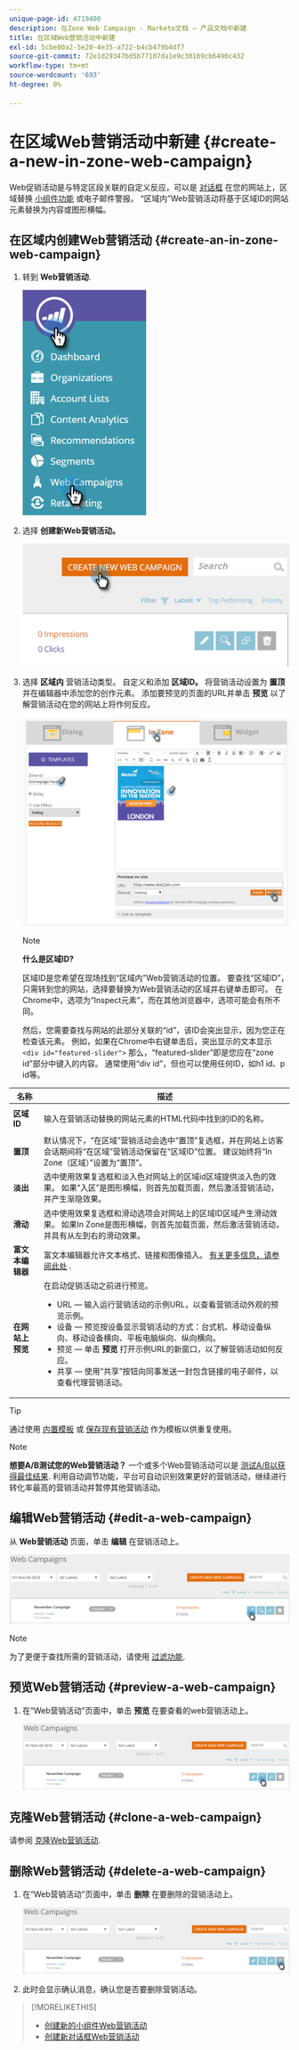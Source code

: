 ```yaml
---
unique-page-id: 4719400
description: 在Zone Web Campaign - Marketo文档 — 产品文档中新建
title: 在区域Web营销活动中新建
exl-id: 5cbe80a2-5e20-4e35-a722-b4cb479b4df7
source-git-commit: 72e1d29347bd5b77107da1e9c30169cb6490c432
workflow-type: tm+mt
source-wordcount: '693'
ht-degree: 0%

---
```


# 在区域Web营销活动中新建 {#create-a-new-in-zone-web-campaign}

Web促销活动是与特定区段关联的自定义反应，可以是 [对话框](/help/marketo/product-docs/web-personalization/working-with-web-campaigns/create-a-new-dialog-web-campaign.md) 在您的网站上，区域替换 [小组件功能](/help/marketo/product-docs/web-personalization/working-with-web-campaigns/create-a-new-widget-web-campaign.md) 或电子邮件警报。 “区域内”Web营销活动将基于区域ID的网站元素替换为内容或图形横幅。

## 在区域内创建Web营销活动 {#create-an-in-zone-web-campaign}

1. 转到 **Web营销活动**.

   ![](assets/image2016-8-18-15-3a54-3a21.png)

1. 选择 **创建新Web营销活动。**

   ![](assets/create-new-web-campaign-hand.png)

1. 选择 **区域内** 营销活动类型。 自定义和添加 **区域ID。** 将营销活动设置为 **置顶** 并在编辑器中添加您的创作元素。 添加要预览的页面的URL并单击 **预览** 以了解营销活动在您的网站上将作何反应。

   ![](assets/new-3-1.png)

   >[!NOTE]
   >
   >**什么是区域ID?**
   >
   >区域ID是您希望在现场找到“区域内”Web营销活动的位置。 要查找“区域ID”，只需转到您的网站，选择要替换为Web营销活动的区域并右键单击即可。 在Chrome中，选项为“Inspect元素”，而在其他浏览器中，选项可能会有所不同。
   >
   >然后，您需要查找与网站的此部分关联的“id”，该ID会突出显示，因为您正在检查该元素。 例如，如果在Chrome中右键单击后，突出显示的文本显示 `<div id="featured-slider">` 那么，“featured-slider”即是您应在“zone id”部分中键入的内容。 通常使用“div id”，但也可以使用任何ID，如h1 id、p id等。

<table> 
 <thead> 
  <tr> 
   <th colspan="1" rowspan="1">名称</th> 
   <th colspan="1" rowspan="1">描述</th> 
  </tr> 
 </thead> 
 <tbody> 
  <tr> 
   <td colspan="1" rowspan="1"><strong> 区域ID </strong></td> 
   <td colspan="1" rowspan="1"><p>输入在营销活动替换的网站元素的HTML代码中找到的ID的名称。</p></td> 
  </tr> 
  <tr> 
   <td colspan="1" rowspan="1"><p><strong> 置顶 </strong></p></td> 
   <td colspan="1" rowspan="1">默认情况下，“在区域”营销活动会选中“置顶”复选框，并在网站上访客会话期间将“在区域”营销活动保留在“区域ID”位置。 建议始终将“In Zone（区域）”设置为“置顶”。</td> 
  </tr> 
  <tr> 
   <td colspan="1" rowspan="1"><p><strong> 淡出</strong> </p></td> 
   <td colspan="1" rowspan="1">选中使用效果复选框和淡入色对网站上的区域id区域提供淡入色的效果。 如果“入区”是图形横幅，则首先加载页面，然后激活营销活动，并产生渐隐效果。</td> 
  </tr> 
  <tr> 
   <td colspan="1"><strong>滑动</strong></td> 
   <td colspan="1">选中使用效果复选框和滑动选项会对网站上的区域ID区域产生滑动效果。 如果In Zone是图形横幅，则首先加载页面，然后激活营销活动，并具有从左到右的滑动效果。</td> 
  </tr> 
  <tr> 
   <td colspan="1"><strong> 富文本编辑器  </strong></td> 
   <td colspan="1">富文本编辑器允许文本格式、链接和图像插入。 <a href="/help/marketo/product-docs/web-personalization/working-with-web-campaigns/using-the-web-personalization-rich-text-editor.md">有关更多信息，请参阅此处</a> .</td> 
  </tr> 
  <tr> 
   <td colspan="1"><strong> 在网站上预览   </strong></td> 
   <td colspan="1">在启动促销活动之前进行预览。 <br> 
    <ul> 
     <li> URL — 输入运行营销活动的示例URL，以查看营销活动外观的预览示例。</li> 
     <li>设备 — 预览按设备显示营销活动的方式：台式机、移动设备纵向、移动设备横向、平板电脑纵向、纵向横向。</li> 
     <li> 预览 — 单击 <strong>预览</strong> 打开示例URL的新窗口，以了解营销活动如何反应。</li> 
     <li> 共享 — 使用“共享”按钮向同事发送一封包含链接的电子邮件，以查看代理营销活动。</li> 
    </ul></td> 
  </tr> 
 </tbody> 
</table>

>[!TIP]
>
>通过使用 [内置模板](/help/marketo/product-docs/web-personalization/using-templates/using-templates-to-create-web-campaigns.md) 或 [保存现有营销活动](/help/marketo/product-docs/web-personalization/using-templates/using-templates-to-create-web-campaigns.md) 作为模板以供重复使用。

>[!NOTE]
>
>**想要A/B测试您的Web营销活动？** 一个或多个Web营销活动可以是 [测试A/B以获得最佳结果](/help/marketo/product-docs/web-personalization/working-with-web-campaigns/ab-test-your-web-campaign.md). 利用自动调节功能，平台可自动识别效果更好的营销活动，继续进行转化率最高的营销活动并暂停其他营销活动。

## 编辑Web营销活动 {#edit-a-web-campaign}

从 **Web营销活动** 页面，单击 **编辑** 在营销活动上。

![](assets/in-zone-web-campaign-edit.png)

>[!NOTE]
>
>为了更便于查找所需的营销活动，请使用 [过滤功能](/help/marketo/product-docs/web-personalization/working-with-web-campaigns/filter-web-campaigns.md).

## 预览Web营销活动 {#preview-a-web-campaign}

1. 在“Web营销活动”页面中，单击 **预览** 在要查看的web营销活动上。

   ![](assets/in-zone-web-campaign-preview.png)

## 克隆Web营销活动 {#clone-a-web-campaign}

请参阅 [克隆Web营销活动](/help/marketo/product-docs/web-personalization/working-with-web-campaigns/clone-a-web-campaign.md).

## 删除Web营销活动 {#delete-a-web-campaign}

1. 在“Web营销活动”页面中，单击 **删除** 在要删除的营销活动上。

   ![](assets/in-zone-web-campaign-delete.png)

1. 此时会显示确认消息，确认您是否要删除营销活动。

>[!MORELIKETHIS]
>
>* [创建新的小组件Web营销活动](/help/marketo/product-docs/web-personalization/working-with-web-campaigns/create-a-new-widget-web-campaign.md)
>* [创建新对话框Web营销活动](/help/marketo/product-docs/web-personalization/working-with-web-campaigns/create-a-new-dialog-web-campaign.md)

